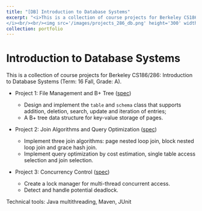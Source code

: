 ```yaml
---
title: "[DB] Introduction to Database Systems"
excerpt: "<i>This is a collection of course projects for Berkeley CS186/286: Introduction to Database Systems (Term: 16 Fall, Grade: A).
</i><br/><br/><img src='/images/projects_286_db.png' height='300' width='500'>"
collection: portfolio
---
```


Introduction to Database Systems
======

This is a collection of course projects for Berkeley CS186/286: Introduction to Database Systems (Term: 16 Fall, Grade: A).
* Project 1: File Management and B+ Tree ([spec](https://ycruan.github.io/files/286_project1_spec.pdf))
  * Design and implement the `table` and `schema` class that supports addition, deletion, search, update and iteration of entries;
  * A B+ tree data structure for key-value storage of pages.

* Project 2: Join Algorithms and Query Optimization ([spec](https://ycruan.github.io/files/286_project2_spec.pdf))
  * Implement three join algorithms: page nested loop join, block nested loop join and grace hash join.
  * Implement query optimization by cost estimation, single table access selection and join selection.

* Project 3: Concurrency Control ([spec](https://ycruan.github.io/files/286_project3_spec.pdf))
  * Create a lock manager for multi-thread concurrent access.
  * Detect and handle potential deadlock.

Technical tools: Java multithreading, Maven, JUnit